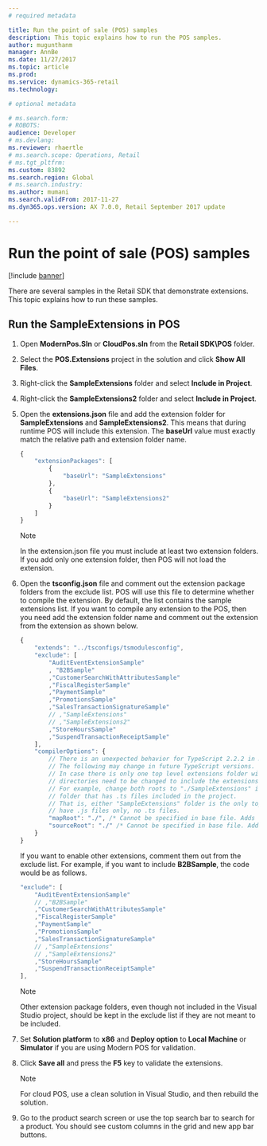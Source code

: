 ```yaml
---
# required metadata

title: Run the point of sale (POS) samples
description: This topic explains how to run the POS samples.
author: mugunthanm
manager: AnnBe
ms.date: 11/27/2017
ms.topic: article
ms.prod: 
ms.service: dynamics-365-retail
ms.technology: 

# optional metadata

# ms.search.form: 
# ROBOTS: 
audience: Developer
# ms.devlang: 
ms.reviewer: rhaertle
# ms.search.scope: Operations, Retail
# ms.tgt_pltfrm: 
ms.custom: 83892
ms.search.region: Global
# ms.search.industry: 
ms.author: mumani
ms.search.validFrom: 2017-11-27
ms.dyn365.ops.version: AX 7.0.0, Retail September 2017 update

---
```


# Run the point of sale (POS) samples

[!include [banner](../../includes/banner.md)]

There are several samples in the Retail SDK that demonstrate extensions. This topic explains how to run these samples.

## Run the SampleExtensions in POS
1. Open **ModernPos.Sln** or **CloudPos.sln** from the **Retail SDK\\POS** folder.
2. Select the **POS.Extensions** project in the solution and click **Show All Files**.
3. Right-click the **SampleExtensions** folder and select **Include in Project**.
4. Right-click the **SampleExtensions2** folder and select **Include in Project**.
5. Open the **extensions.json** file and add the extension folder for **SampleExtensions** and **SampleExtensions2**. This means that during runtime POS will include this extension. The **baseUrl** value must exactly match the relative path and extension folder name.

    ```typescript
    {
        "extensionPackages": [
            {
                "baseUrl": "SampleExtensions"
            },
            {
                "baseUrl": "SampleExtensions2"
            }
        ] 
    }
    ```
    > [!Note]  
    > In the extension.json file you must include at least two extension folders. If you add only one extension folder, then POS will not load the extension.
5. Open the **tsconfig.json** file and comment out the extension package folders from the exclude list. POS will use this file to determine whether to compile the extension. By default, the list contains the sample extensions list. If you want to compile any extension to the POS, then you need add the extension folder name and comment out the extension from the extension as shown below. 

    ```typescript
    {
        "extends": "../tsconfigs/tsmodulesconfig",
        "exclude": [
            "AuditEventExtensionSample"
            , "B2BSample"
            ,"CustomerSearchWithAttributesSample"
            ,"FiscalRegisterSample"
            ,"PaymentSample"
            ,"PromotionsSample"
            ,"SalesTransactionSignatureSample"
            // ,"SampleExtensions"
            // ,"SampleExtensions2"
            ,"StoreHoursSample"
            ,"SuspendTransactionReceiptSample"
        ],
        "compilerOptions": {
            // There is an unexpected behavior for TypeScript 2.2.2 in map and source roots generated in compiled JS and map files. 
            // The following may change in future TypeScript versions.
            // In case there is only one top level extensions folder with .ts files included, the following two root 
            // directories need to be changed to include the extensions folder.
            // For example, change both roots to "./SampleExtensions" if "SampleExtensions" folder is the only top level 
            // folder that has .ts files included in the project.
            // That is, either "SampleExtensions" folder is the only top level folder, or all other top level folders 
            // have .js files only, no .ts files.
            "mapRoot": "./", /* Cannot be specified in base file. Adds full path to ".map" in the js file to enable debug in VS. */
            "sourceRoot": "./" /* Cannot be specified in base file. Adds full path to ".ts" in the map file to enable debug in VS. */
        }
    }
    ```
    If you want to enable other extensions, comment them out from the exclude list. For example, if you want to include **B2BSample**, the code would be as follows. 
    
    ```typescript
    "exclude": [
        "AuditEventExtensionSample"
        // ,"B2BSample"
        ,"CustomerSearchWithAttributesSample"
        ,"FiscalRegisterSample"
        ,"PaymentSample"
        ,"PromotionsSample"
        ,"SalesTransactionSignatureSample"
        // ,"SampleExtensions"
        // ,"SampleExtensions2"
        ,"StoreHoursSample"
        ,"SuspendTransactionReceiptSample"
    ],
    ```
    > [!Note] 
    > Other extension package folders, even though not included in the Visual Studio project, should be kept in the exclude list if they are not meant to be included.
6. Set **Solution platform** to **x86** and **Deploy option** to **Local Machine** or **Simulator** if you are using Modern POS for validation.
7. Click **Save all** and press the **F5** key to validate the extensions.

    > [!Note] 
    > For cloud POS, use a clean solution in Visual Studio, and then rebuild the solution.
8. Go to the product search screen or use the top search bar to search for a product. You should see custom columns in the grid and new app bar buttons.
